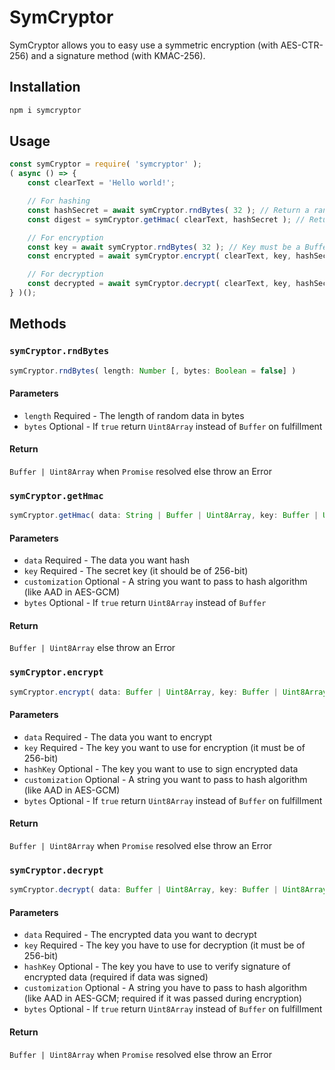# SymCryptor

SymCryptor allows you to easy use a symmetric encryption (with AES-CTR-256) and a signature method (with KMAC-256).

## Installation

```bash
npm i symcryptor
```

## Usage

```javascript
const symCryptor = require( 'symcryptor' );
( async () => {
    const clearText = 'Hello world!';

    // For hashing
    const hashSecret = await symCryptor.rndBytes( 32 ); // Return a random 256-bit Buffer
    const digest = symCryptor.getHmac( clearText, hashSecret ); // Return a 512-bit Buffer as digest

    // For encryption
    const key = await symCryptor.rndBytes( 32 ); // Key must be a Buffer or Uint8Array of 512-bit
    const encrypted = await symCryptor.encrypt( clearText, key, hashSecret ); // Return a Buffer

    // For decryption
    const decrypted = await symCryptor.decrypt( clearText, key, hashSecret ); // Return a Buffer
} )();
```

## Methods

### `symCryptor.rndBytes`
```javascript
symCryptor.rndBytes( length: Number [, bytes: Boolean = false] )
```

#### Parameters

* `length` Required - The length of random data in bytes
* `bytes` Optional - If `true` return `Uint8Array` instead of `Buffer` on fulfillment

#### Return

`Buffer | Uint8Array` when `Promise` resolved else throw an Error

### `symCryptor.getHmac`
```javascript
symCryptor.getHmac( data: String | Buffer | Uint8Array, key: Buffer | Uint8Array [, customization: String = '' [, bytes: Boolean = false]] )
```

#### Parameters

* `data` Required - The data you want hash
* `key` Required - The secret key (it should be of 256-bit)
* `customization` Optional - A string you want to pass to hash algorithm (like AAD in AES-GCM)
* `bytes` Optional - If `true` return `Uint8Array` instead of `Buffer`

#### Return

`Buffer | Uint8Array` else throw an Error

### `symCryptor.encrypt`
```javascript
symCryptor.encrypt( data: Buffer | Uint8Array, key: Buffer | Uint8Array [, hashKey: Buffer | Uint8Array [, customization: String = '' [, bytes: Boolean = false]]] )
```

#### Parameters

* `data` Required - The data you want to encrypt
* `key` Required - The key you want to use for encryption (it must be of 256-bit)
* `hashKey` Optional - The key you want to use to sign encrypted data
* `customization` Optional - A string you want to pass to hash algorithm (like AAD in AES-GCM)
* `bytes` Optional - If `true` return `Uint8Array` instead of `Buffer` on fulfillment

#### Return

`Buffer | Uint8Array` when `Promise` resolved else throw an Error

### `symCryptor.decrypt`
```javascript
symCryptor.decrypt( data: Buffer | Uint8Array, key: Buffer | Uint8Array [, hashKey: Buffer | Uint8Array [, customization: String = '' [, bytes: Boolean = false]]] )
```

#### Parameters

* `data` Required - The encrypted data you want to decrypt
* `key` Required - The key you have to use for decryption (it must be of 256-bit)
* `hashKey` Optional - The key you have to use to verify signature of encrypted data (required if data was signed)
* `customization` Optional - A string you have to pass to hash algorithm (like AAD in AES-GCM; required if it was passed during encryption)
* `bytes` Optional - If `true` return `Uint8Array` instead of `Buffer` on fulfillment

#### Return

`Buffer | Uint8Array` when `Promise` resolved else throw an Error
